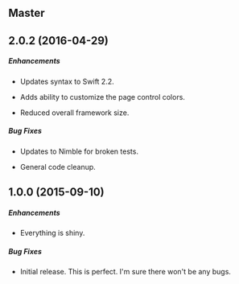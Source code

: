 ## Master

## 2.0.2 (2016-04-29)

##### Enhancements

* Updates syntax to Swift 2.2.

* Adds ability to customize the page control colors.

* Reduced overall framework size.

##### Bug Fixes

* Updates to Nimble for broken tests.

* General code cleanup.



## 1.0.0 (2015-09-10)

##### Enhancements

* Everything is shiny.  

##### Bug Fixes

* Initial release. This is perfect. I'm sure there won't be any bugs.
